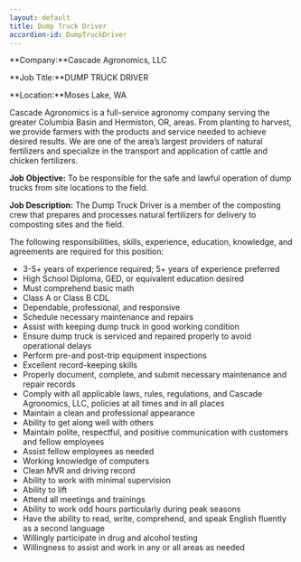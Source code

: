 ```yaml
---
layout: default
title: Dump Truck Driver
accordion-id: DumpTruckDriver
---
```

**Company:**Cascade Agronomics, LLC

**Job Title:**DUMP TRUCK DRIVER

**Location:**Moses Lake, WA

Cascade Agronomics is a full-service agronomy company serving the greater Columbia Basin and Hermiston, OR, areas. From planting to harvest, we provide farmers with the products and service needed to achieve desired results. We are one of the area’s largest providers of natural fertilizers and specialize in the transport and application of cattle and chicken fertilizers.

**Job** **Objective:** To be responsible for the safe and lawful operation of dump trucks from site locations to the field.

**Job Description:** The Dump Truck Driver is a member of the composting crew that prepares and processes natural fertilizers for delivery to composting sites and the field.

The following responsibilities, skills, experience, education, knowledge, and agreements are required for this position:

- 3-5+ years of experience required; 5+ years of experience preferred
- High School Diploma, GED, or equivalent education desired
- Must comprehend basic math
- Class A or Class B CDL
- Dependable, professional, and responsive
- Schedule necessary maintenance and repairs
- Assist with keeping dump truck in good working condition
- Ensure dump truck is serviced and repaired properly to avoid operational delays
- Perform pre-and post-trip equipment inspections
- Excellent record-keeping skills
- Properly document, complete, and submit necessary maintenance and repair records
- Comply with all applicable laws, rules, regulations, and Cascade Agronomics, LLC, policies at all times and in all places
- Maintain a clean and professional appearance
- Ability to get along well with others
- Maintain polite, respectful, and positive communication with customers and fellow employees
- Assist fellow employees as needed
- Working knowledge of computers
- Clean MVR and driving record
- Ability to work with minimal supervision
- Ability to lift
- Attend all meetings and trainings
- Ability to work odd hours particularly during peak seasons
- Have the ability to read, write, comprehend, and speak English fluently as a second language
- Willingly participate in drug and alcohol testing
- Willingness to assist and work in any or all areas as needed
